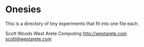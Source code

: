 Onesies
=======

This is a directory of tiny experiments that fit into one file each.

Scott Woods
West Arete Computing
http://westarete.com
scott@westarete.com
